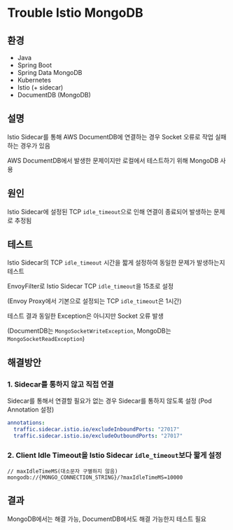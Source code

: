 # Trouble Istio MongoDB

## 환경

- Java
- Spring Boot
- Spring Data MongoDB
- Kubernetes
- Istio (+ sidecar)
- DocumentDB (MongoDB)

## 설명

Istio Sidecar를 통해 AWS DocumentDB에 연결하는 경우 Socket 오류로 작업 실패하는 경우가 있음

AWS DocumentDB에서 발생한 문제이지만 로컬에서 테스트하기 위해 MongoDB 사용

## 원인

Istio Sidecar에 설정된 TCP `idle_timeout`으로 인해 연결이 종료되어 발생하는 문제로 추정됨

## 테스트

Istio Sidecar의 TCP `idle_timeout` 시간을 짧게 설정하여 동일한 문제가 발생하는지 테스트

EnvoyFilter로 Istio Sidecar TCP `idle_timeout`을 15초로 설정

(Envoy Proxy에서 기본으로 설정되는 TCP `idle_timeout`은 1시간)

테스트 결과 동일한 Exception은 아니지만 Socket 오류 발생

(DocumentDB는 `MongoSocketWriteException`, MongoDB는 `MongoSocketReadException`)

## 해결방안

### 1. Sidecar를 통하지 않고 직접 연결

Sidecar를 통해서 연결할 필요가 없는 경우 Sidecar를 통하지 않도록 설정
(Pod Annotation 설정)

```yaml
annotations:
  traffic.sidecar.istio.io/excludeInboundPorts: "27017"
  traffic.sidecar.istio.io/excludeOutboundPorts: "27017"
```

### 2. Client Idle Timeout을 Istio Sidecar `idle_timeout`보다 짧게 설정

```
// maxIdleTimeMS(대소문자 구별하지 않음)
mongodb://{MONGO_CONNECTION_STRING}/?maxIdleTimeMS=10000
```

## 결과

MongoDB에서는 해결 가능, DocumentDB에서도 해결 가능한지 테스트 필요
